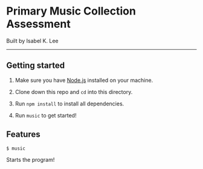# Primary Music Collection Assessment

Built by Isabel K. Lee

---

## Getting started

1. Make sure you have [Node.js](https://nodejs.org/en/) installed on your machine.

2. Clone down this repo and `cd` into this directory.

3. Run `npm install` to install all dependencies.

4. Run `music` to get started!

## Features

```
$ music
```

Starts the program!
